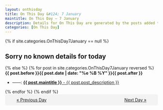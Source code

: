 ```yaml
---
layout: onthisday
title: On This Day &#124; 7 January
maintitle: On This Day — 7 January
description: Details for On This Day are generated by the posts added to the website so the content is subject to changes/updates over time.
categories: [On This Day]
---
```


{% if site.categories.OnThisDay7January == null %}
<h2>Sorry no known details for today</h2>
{% else %}
{% for post in site.categories.OnThisDay7January reversed %}
<strong>{{ post.before }}{{ post.date | date: "%e %B %Y" }}{{ post.after }}</strong>
<ul>
<li> ——: <a class="{{ post.class }}" href="{{ post.url }}"><strong>{{ post.maintitle }}</strong> - {{ post.post_description }}</a></li>
</ul>
{% endfor %}
{% endif %}
<br />
<div style="background-color: #f3f3f3; padding: 10px; border-radius: 5px; text-align: center; display: flex; justify-content: space-evenly;">
<a href="/onthisday/01/01-06">« Previous Day</a>
<span style="visibility:hidden;">[ Visit Leap Year February 29 ]</span>
<a href="/onthisday/01/01-08">Next Day »</a>
</div>
